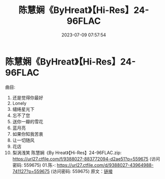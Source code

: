 ﻿---
title: 陈慧娴《ByHreat》【Hi-Res】24-96FLAC
date: 2023-07-09 07:57:54
categories: APE、FLAC、MP3
tags: 华语中文
---
# 陈慧娴《ByHreat》【Hi-Res】24-96FLAC

曲目:
01. 还是觉得你最好
02. Lonely
03. 缱绻星光下
04. 忘不了您
05. 送你一瓣的雪花
06. 蓝月亮
07. 如果你知我苦衷
08. 让一切随风
09. 花店
10. 梨涡浅笑
陈慧娴《By Hreat》【Hi-Res】24-96FLAC.zip: https://url27.ctfile.com/f/9388027-883772094-d2ae51?p=559675
(访问密码: 559675)
01.陈-: https://url27.ctfile.com/d/9388027-43964988-741127?p=559675
(访问密码: 559675)
原文：[链接](https://blog.sina.com.cn/s/blog_1647c7e76010312ms.html)